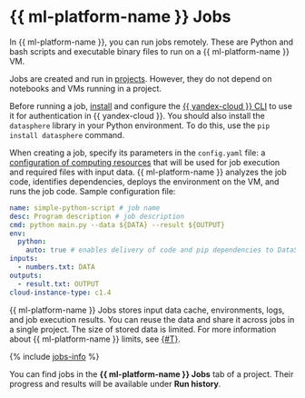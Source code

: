 # {{ ml-platform-name }} Jobs

In {{ ml-platform-name }}, you can run jobs remotely. These are Python and bash scripts and executable binary files to run on a {{ ml-platform-name }} VM.

Jobs are created and run in [projects](project.md). However, they do not depend on notebooks and VMs running in a project.

Before running a job, [install](../../cli/quickstart.md) and configure the [{{ yandex-cloud }} CLI](../../cli/) to use it for authentication in {{ yandex-cloud }}. You should also install the `datasphere` library in your Python environment. To do this, use the `pip install datasphere` command.

When creating a job, specify its parameters in the `config.yaml` file: a [configuration of computing resources](configurations.md) that will be used for job execution and required files with input data. {{ ml-platform-name }} analyzes the job code, identifies dependencies, deploys the environment on the VM, and runs the job code. Sample configuration file:

```yaml
name: simple-python-script # job name
desc: Program description # job description
cmd: python main.py --data ${DATA} --result ${OUTPUT}
env:
  python:
    auto: true # enables delivery of code and pip dependencies to DataSphere
inputs:
  - numbers.txt: DATA
outputs:
  - result.txt: OUTPUT
cloud-instance-type: c1.4
```

{{ ml-platform-name }} Jobs stores input data cache, environments, logs, and job execution results. You can reuse the data and share it across jobs in a single project. The size of stored data is limited. For more information about {{ ml-platform-name }} limits, see [{#T}](limits.md).

{% include [jobs-info](../../_includes/datasphere/jobs-environment.md) %}

You can find jobs in the **{{ ml-platform-name }} Jobs** tab of a project. Their progress and results will be available under **Run history**.
